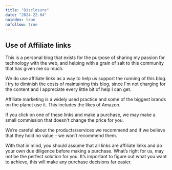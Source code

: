 ```yaml
---
title: "Disclosure"
date: "2024-22-04"
noindex: true
nofollow: true
---
```



## Use of Affiliate links

This is a personal blog that exists for the purpose of sharing my passion for technology with the web, and helping with a grain of salt to this community that has given me so much.

We do use affiliate links as a way to help us support the running of this blog. I try to diminish the costs of maintaining this blog, since I'm not charging for the content and I appreciate every little bit of help I can get.

Affiliate marketing is a widely used practice and some of the biggest brands on the planet use it. This includes the likes of Amazon.

If you click on one of these links and make a purchase, we may make a small commission that doesn't change the price for you.

We’re careful about the products/services we recommend and if we believe that they hold no value – we won’t recommend them.

With that in mind, you should assume that all links are affiliate links and do your own due diligence before making a purchase. What’s right for us, may not be the perfect solution for you. It’s important to figure out what you want to achieve, this will make any purchase decisions far easier.